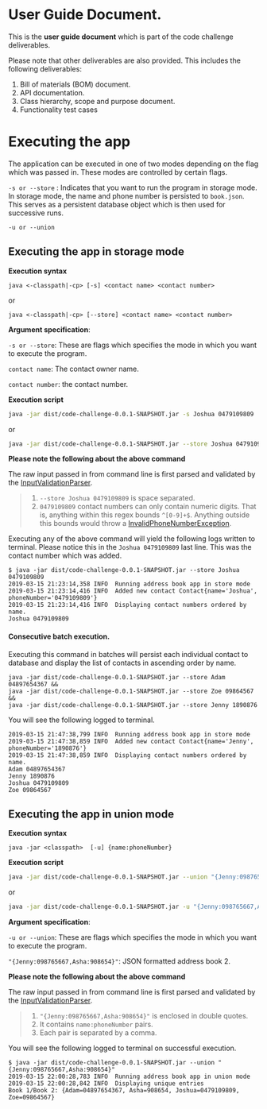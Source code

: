 User Guide Document.
==========================

This is the __user guide document__ which is part of the code challenge deliverables.

Please note that other deliverables are also provided. This includes the following deliverables:

1. Bill of materials (BOM) document.
1. API documentation.
1. Class hierarchy, scope and purpose document.
1. Functionality test cases

# Executing the app

The application can be executed in one of two modes depending on the flag which was passed in.
These modes are controlled by certain flags.

`-s or --store` : Indicates that you want to run the program in storage mode. In storage mode, the name and phone number is
persisted to `book.json`. This serves as a persistent database object which is then used for successive runs.

`-u or --union`

Executing the app in storage mode
-----------------------------------

__Execution syntax__

`java <-classpath|-cp> [-s] <contact name> <contact number>`

or

`java <-classpath|-cp> [--store] <contact name> <contact number>`

__Argument specification__:

`-s or --store`: These are flags which specifies the mode in which you want to execute the program.

`contact name`: The contact owner name.

`contact number`: the contact number.

__Execution script__
```bash
java -jar dist/code-challenge-0.0.1-SNAPSHOT.jar -s Joshua 0479109809
```

or

```bash
java -jar dist/code-challenge-0.0.1-SNAPSHOT.jar --store Joshua 0479109809
```


__Please note the following about the above command__

The raw input passed in from command line is first parsed and validated by the [InputValidationParser](src/main/java/com/codechallenge/pwc/au/components/InputValidationParser.java).
> 1. `--store Joshua 0479109809`  is space separated.
> 2. `0479109809` contact numbers can only contain numeric digits. That is, anything within this regex bounds `^[0-9]+$`. Anything outside this bounds would throw a [InvalidPhoneNumberException](src/main/java/com/codechallenge/pwc/au/exceptions/InvalidPhoneNumberException.java).



Executing any of the above command will yield the following logs written to terminal.
Please notice this in the `Joshua 0479109809` last line. This was the contact number which was added.

```
$ java -jar dist/code-challenge-0.0.1-SNAPSHOT.jar --store Joshua 0479109809
2019-03-15 21:23:14,358 INFO  Running address book app in store mode
2019-03-15 21:23:14,416 INFO  Added new contact Contact{name='Joshua', phoneNumber='0479109809'}
2019-03-15 21:23:14,416 INFO  Displaying contact numbers ordered by name.
Joshua 0479109809
```

#### Consecutive batch execution.

Executing this command in batches will persist each individual contact to database and display the list
of contacts in ascending order by name.

```
java -jar dist/code-challenge-0.0.1-SNAPSHOT.jar --store Adam 04897654367 &&
java -jar dist/code-challenge-0.0.1-SNAPSHOT.jar --store Zoe 09864567 &&
java -jar dist/code-challenge-0.0.1-SNAPSHOT.jar --store Jenny 1890876
```

You will see the following logged to terminal.
```
2019-03-15 21:47:38,799 INFO  Running address book app in store mode
2019-03-15 21:47:38,859 INFO  Added new contact Contact{name='Jenny', phoneNumber='1890876'}
2019-03-15 21:47:38,859 INFO  Displaying contact numbers ordered by name.
Adam 04897654367
Jenny 1890876
Joshua 0479109809
Zoe 09864567
```


Executing the app in union mode
-------------------------------
__Execution syntax__

`java -jar <classpath>  [-u] {name:phoneNumber}`

__Execution script__

```bash
java -jar dist/code-challenge-0.0.1-SNAPSHOT.jar --union "{Jenny:098765667,Asha:908654}"
```

or

```bash
java -jar dist/code-challenge-0.0.1-SNAPSHOT.jar -u "{Jenny:098765667,Asha:908654}"
```

__Argument specification__:

`-u or --union`: These are flags which specifies the mode in which you want to execute the program.

`"{Jenny:098765667,Asha:908654}"`: JSON formatted address book 2.

__Please note the following about the above command__

The raw input passed in from command line is first parsed and validated by the [InputValidationParser](src/main/java/com/codechallenge/pwc/au/components/InputValidationParser.java).
> 1. `"{Jenny:098765667,Asha:908654}"`  is enclosed in double quotes.
> 2. It contains `name:phoneNumber` pairs.
> 3. Each pair is separated by a comma.


You will see the following logged to terminal on successful execution.

```
$ java -jar dist/code-challenge-0.0.1-SNAPSHOT.jar --union "{Jenny:098765667,Asha:908654}"
2019-03-15 22:00:28,783 INFO  Running address book app in union mode
2019-03-15 22:00:28,842 INFO  Displaying unique entries
Book 1/Book 2: {Adam=04897654367, Asha=908654, Joshua=0479109809, Zoe=09864567}

```
